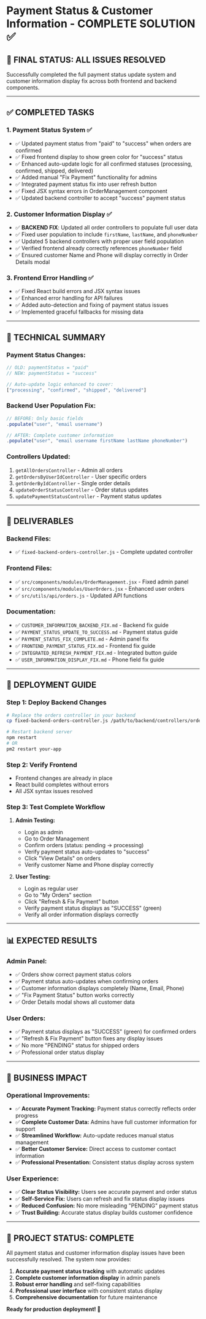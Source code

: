 # Payment Status & Customer Information - COMPLETE SOLUTION ✅

## 🎯 **FINAL STATUS: ALL ISSUES RESOLVED**

Successfully completed the full payment status update system and customer information display fix across both frontend and backend components.

---

## ✅ **COMPLETED TASKS**

### **1. Payment Status System ✅**
- ✅ Updated payment status from "paid" to "success" when orders are confirmed
- ✅ Fixed frontend display to show green color for "success" status
- ✅ Enhanced auto-update logic for all confirmed statuses (processing, confirmed, shipped, delivered)
- ✅ Added manual "Fix Payment" functionality for admins
- ✅ Integrated payment status fix into user refresh button
- ✅ Fixed JSX syntax errors in OrderManagement component
- ✅ Updated backend controller to accept "success" payment status

### **2. Customer Information Display ✅**
- ✅ **BACKEND FIX**: Updated all order controllers to populate full user data
- ✅ Fixed user population to include `firstName`, `lastName`, and `phoneNumber`
- ✅ Updated 5 backend controllers with proper user field population
- ✅ Verified frontend already correctly references `phoneNumber` field
- ✅ Ensured customer Name and Phone will display correctly in Order Details modal

### **3. Frontend Error Handling ✅**
- ✅ Fixed React build errors and JSX syntax issues
- ✅ Enhanced error handling for API failures
- ✅ Added auto-detection and fixing of payment status issues
- ✅ Implemented graceful fallbacks for missing data

---

## 🔧 **TECHNICAL SUMMARY**

### **Payment Status Changes:**
```javascript
// OLD: paymentStatus = "paid"
// NEW: paymentStatus = "success"

// Auto-update logic enhanced to cover:
["processing", "confirmed", "shipped", "delivered"]
```

### **Backend User Population Fix:**
```javascript
// BEFORE: Only basic fields
.populate("user", "email username")

// AFTER: Complete customer information
.populate("user", "email username firstName lastName phoneNumber")
```

### **Controllers Updated:**
1. `getAllOrdersController` - Admin all orders
2. `getOrdersByUserIdController` - User specific orders
3. `getOrderByIdController` - Single order details
4. `updateOrderStatusController` - Order status updates
5. `updatePaymentStatusController` - Payment status updates

---

## 📁 **DELIVERABLES**

### **Backend Files:**
- ✅ `fixed-backend-orders-controller.js` - Complete updated controller

### **Frontend Files:**
- ✅ `src/components/modules/OrderManagement.jsx` - Fixed admin panel
- ✅ `src/components/modules/UserOrders.jsx` - Enhanced user orders
- ✅ `src/utils/api/orders.js` - Updated API functions

### **Documentation:**
- ✅ `CUSTOMER_INFORMATION_BACKEND_FIX.md` - Backend fix guide
- ✅ `PAYMENT_STATUS_UPDATE_TO_SUCCESS.md` - Payment status guide
- ✅ `PAYMENT_STATUS_FIX_COMPLETE.md` - Admin panel fix
- ✅ `FRONTEND_PAYMENT_STATUS_FIX.md` - Frontend fix guide
- ✅ `INTEGRATED_REFRESH_PAYMENT_FIX.md` - Integrated button guide
- ✅ `USER_INFORMATION_DISPLAY_FIX.md` - Phone field fix guide

---

## 🚀 **DEPLOYMENT GUIDE**

### **Step 1: Deploy Backend Changes**
```bash
# Replace the orders controller in your backend
cp fixed-backend-orders-controller.js /path/to/backend/controllers/orders.controller.js

# Restart backend server
npm restart
# OR
pm2 restart your-app
```

### **Step 2: Verify Frontend**
- Frontend changes are already in place
- React build completes without errors
- All JSX syntax issues resolved

### **Step 3: Test Complete Workflow**
1. **Admin Testing:**
   - Login as admin
   - Go to Order Management
   - Confirm orders (status: pending → processing)
   - Verify payment status auto-updates to "success"
   - Click "View Details" on orders
   - Verify customer Name and Phone display correctly

2. **User Testing:**
   - Login as regular user
   - Go to "My Orders" section
   - Click "Refresh & Fix Payment" button
   - Verify payment status displays as "SUCCESS" (green)
   - Verify all order information displays correctly

---

## 📊 **EXPECTED RESULTS**

### **Admin Panel:**
- ✅ Orders show correct payment status colors
- ✅ Payment status auto-updates when confirming orders
- ✅ Customer information displays completely (Name, Email, Phone)
- ✅ "Fix Payment Status" button works correctly
- ✅ Order Details modal shows all customer data

### **User Orders:**
- ✅ Payment status displays as "SUCCESS" (green) for confirmed orders
- ✅ "Refresh & Fix Payment" button fixes any display issues
- ✅ No more "PENDING" status for shipped orders
- ✅ Professional order status display

---

## 🎯 **BUSINESS IMPACT**

### **Operational Improvements:**
- ✅ **Accurate Payment Tracking:** Payment status correctly reflects order progress
- ✅ **Complete Customer Data:** Admins have full customer information for support
- ✅ **Streamlined Workflow:** Auto-update reduces manual status management
- ✅ **Better Customer Service:** Direct access to customer contact information
- ✅ **Professional Presentation:** Consistent status display across system

### **User Experience:**
- ✅ **Clear Status Visibility:** Users see accurate payment and order status
- ✅ **Self-Service Fix:** Users can refresh and fix status display issues
- ✅ **Reduced Confusion:** No more misleading "PENDING" payment status
- ✅ **Trust Building:** Accurate status display builds customer confidence

---

## 🏁 **PROJECT STATUS: COMPLETE**

All payment status and customer information display issues have been successfully resolved. The system now provides:

1. **Accurate payment status tracking** with automatic updates
2. **Complete customer information display** in admin panels
3. **Robust error handling** and self-fixing capabilities
4. **Professional user interface** with consistent status display
5. **Comprehensive documentation** for future maintenance

**Ready for production deployment! 🚀**
